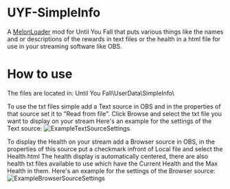 # UYF-SimpleInfo
A [MelonLoader](https://melonwiki.xyz/#/?id=requirements) mod for Until You Fall that puts various things like the names and or descriptions of the rewards in text files or the health in a html file for use in your streaming software like OBS.

# How to use
The files are located in:
Until You Fall\UserData\SimpleInfo\

To use the txt files simple add a Text source in OBS and in the properties of that source set it to "Read from file". Click Browse and select the txt file you want to display on your stream
Here's an example for the settings of the Text source:
![ExampleTextSourceSettings](https://i.joerkig.com/cywmp5.png)

To display the Health on your stream add a Browser source in OBS, in the properties of this source put a checkmark infront of Local file and select the Health.html
The health display is automatically centered, there are also health txt files available to use which have the Current Health and the Max Health in them.
Here's an example for the settings of the Browser source:
![ExampleBrowserSourceSettings](https://i.joerkig.com/lb31jp.png)
